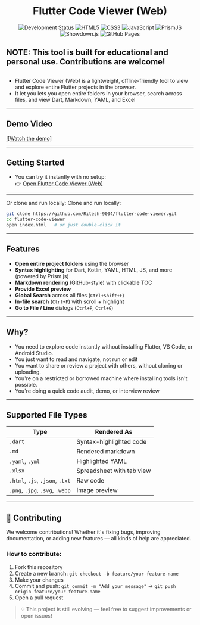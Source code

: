 
<div align="center">
  <h1>  Flutter Code Viewer (Web)</h1>
  <img src="https://img.shields.io/badge/status-in--development-yellow" alt="Development Status" />
  <img src="https://img.shields.io/badge/HTML5-E34F26?logo=html5&logoColor=white&style=flat" alt="HTML5" />
  <img src="https://img.shields.io/badge/CSS3-1572B6?logo=css3&logoColor=white&style=flat" alt="CSS3" />
  <img src="https://img.shields.io/badge/JavaScript-F7DF1E?logo=javascript&logoColor=black&style=flat" alt="JavaScript" />
  <img src="https://img.shields.io/badge/PrismJS-2D2D2D?logo=javascript&logoColor=white&style=flat" alt="PrismJS" />
  <img src="https://img.shields.io/badge/Showdown.js-6A1B9A?logo=markdown&logoColor=white&style=flat" alt="Showdown.js" />
  <img src="https://img.shields.io/badge/Hosted_on-GitHub_Pages-121013?logo=github&logoColor=white&style=flat" alt="GitHub Pages" />
</div>

##  **NOTE:**  This tool is built for educational and personal use. Contributions are welcome!
  
##  
- Flutter Code Viewer (Web) is a lightweight, offline-friendly tool to view and explore entire Flutter projects in the browser.
- It let you lets you open entire folders in your browser, search across files, and view Dart, Markdown, YAML, and Excel 
---
##  Demo Video 

[![Watch the demo]](https://github.com/user-attachments/assets/be4500de-5560-45d3-aa13-aed9b3f4e8ba)


---
## Getting Started
- You can try it instantly with no setup:<br>
👉 [Open Flutter Code Viewer (Web)](https://ritesh-9004.github.io/flutter-code-viewer-web/)

---
Or clone and run locally:
Clone and run locally:

```bash
git clone https://github.com/Ritesh-9004/flutter-code-viewer.git
cd flutter-code-viewer
open index.html   # or just double-click it
```
---
##  Features

-  **Open entire project folders** using the browser
-  **Syntax highlighting** for Dart, Kotlin, YAML, HTML, JS, and more (powered by Prism.js)
-  **Markdown rendering** (GitHub-style) with clickable TOC
- **Provide Excel preview** 
-  **Global Search** across all files (`Ctrl+Shift+F`)
-  **In-file search** (`Ctrl+F`) with scroll + highlight
-  **Go to File / Line** dialogs (`Ctrl+P`, `Ctrl+G`)


---

##  Why?

- You need to explore code instantly without installing Flutter, VS Code, or Android Studio.
- You just want to read and navigate, not run or edit
- You want to share or review a project with others, without cloning or uploading.
- You're on a restricted or borrowed machine where installing tools isn't possible.
- You're doing a quick code audit, demo, or interview review  

---

##  Supported File Types

| Type     | Rendered As    |
|----------|----------------|
| `.dart`  | Syntax-highlighted code |
| `.md`    | Rendered markdown |
| `.yaml`, `.yml` | Highlighted YAML |
| `.xlsx`  | Spreadsheet with tab view |
| `.html`, `.js`, `.json`, `.txt` | Raw code |
| `.png`, `.jpg`, `.svg`, `.webp` | Image preview |




---
## 🤝 Contributing

We welcome contributions! Whether it's fixing bugs, improving documentation, or adding new features — all kinds of help are appreciated.

### How to contribute:
1. Fork this repository
2. Create a new branch: `git checkout -b feature/your-feature-name`
3. Make your changes
4. Commit and push: `git commit -m "Add your message"` → `git push origin feature/your-feature-name`
5. Open a pull request

> 💡 This project is still evolving — feel free to suggest improvements or open issues!
